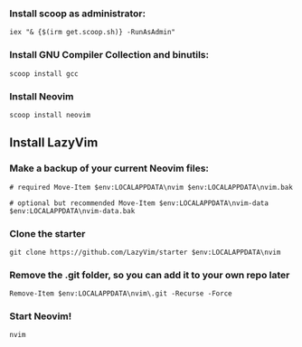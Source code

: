 ### Install scoop as administrator:
`iex "& {$(irm get.scoop.sh)} -RunAsAdmin"`
### Install GNU Compiler Collection and binutils:
`scoop install gcc`
### Install Neovim
`scoop install neovim`
## Install LazyVim
### Make a backup of your current Neovim files:
`# required
Move-Item $env:LOCALAPPDATA\nvim $env:LOCALAPPDATA\nvim.bak`

`# optional but recommended
Move-Item $env:LOCALAPPDATA\nvim-data $env:LOCALAPPDATA\nvim-data.bak`

### Clone the starter
`git clone https://github.com/LazyVim/starter $env:LOCALAPPDATA\nvim`

### Remove the .git folder, so you can add it to your own repo later
`Remove-Item $env:LOCALAPPDATA\nvim\.git -Recurse -Force`

### Start Neovim!
`nvim`
